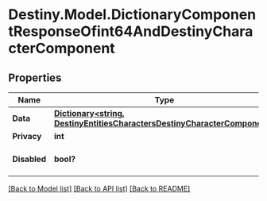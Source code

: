 # Destiny.Model.DictionaryComponentResponseOfint64AndDestinyCharacterComponent

## Properties

Name | Type | Description | Notes
------------ | ------------- | ------------- | -------------
**Data** | [**Dictionary&lt;string, DestinyEntitiesCharactersDestinyCharacterComponent&gt;**](DestinyEntitiesCharactersDestinyCharacterComponent.md) |  | [optional] 
**Privacy** | **int** |  | [optional] 
**Disabled** | **bool?** | If true, this component is disabled. | [optional] 

[[Back to Model list]](../README.md#documentation-for-models) [[Back to API list]](../README.md#documentation-for-api-endpoints) [[Back to README]](../README.md)

